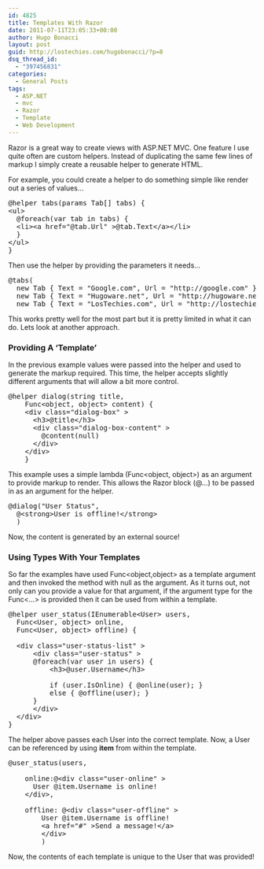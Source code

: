 ```yaml
---
id: 4825
title: Templates With Razor
date: 2011-07-11T23:05:33+00:00
author: Hugo Bonacci
layout: post
guid: http://lostechies.com/hugobonacci/?p=8
dsq_thread_id:
  - "397456831"
categories:
  - General Posts
tags:
  - ASP.NET
  - mvc
  - Razor
  - Template
  - Web Development
---
```

Razor is a great way to create views with ASP.NET MVC. One feature I use quite often are custom helpers. Instead of duplicating the same few lines of markup I simply create a reusable helper to generate HTML.

For example, you could create a helper to do something simple like render out a series of values&#8230;

<pre class="brush: csharp" >@helper tabs(params Tab[] tabs) {
&lt;ul>
  @foreach(var tab in tabs) {
  &lt;li>&lt;a href="@tab.Url" >@tab.Text&lt;/a>&lt;/li>
  }
&lt;/ul>
}</pre>

Then use the helper by providing the parameters it needs&#8230;

<pre class="brush: csharp" >@tabs(
  new Tab { Text = "Google.com", Url = "http://google.com" },
  new Tab { Text = "Hugoware.net", Url = "http://hugoware.net" },
  new Tab { Text = "LosTechies.com", Url = "http://lostechies.com" })</pre>

This works pretty well for the most part but it is pretty limited in what it can do. Lets look at another approach.

### Providing A &#8216;Template&#8217;

In the previous example values were passed into the helper and used to generate the markup required. This time, the helper accepts slightly different arguments that will allow a bit more control.

<pre class="brush: csharp" >@helper dialog(string title, 
    Func&lt;object, object> content) {
    &lt;div class="dialog-box" >
      &lt;h3>@title&lt;/h3>
      &lt;div class="dialog-box-content" >
        @content(null)
      &lt;/div>
    &lt;/div>
    }</pre>

This example uses a simple lambda (Func<object, object>) as an argument to provide markup to render. This allows the Razor block (@<text>&#8230;</text>) to be passed in as an argument for the helper.

<pre class="brush: csharp" >@dialog("User Status", 
  @&lt;strong>User is offline!&lt;/strong>
  )</pre>

Now, the content is generated by an external source!

### Using Types With Your Templates

So far the examples have used Func<object,object> as a template argument and then invoked the method with null as the argument. As it turns out, not only can you provide a value for that argument, if the argument type for the Func<&#8230;> is provided then it can be used from within a template.

<pre class="brush: csharp" >@helper user_status(IEnumerable&lt;User> users, 
  Func&lt;User, object> online, 
  Func&lt;User, object> offline) {
   
  &lt;div class="user-status-list" >
      &lt;div class="user-status" >
      @foreach(var user in users) {
          &lt;h3>@user.Username&lt;/h3>
           
          if (user.IsOnline) { @online(user); } 
          else { @offline(user); }
      }
      &lt;/div>
  &lt;/div>
}</pre>

The helper above passes each User into the correct template. Now, a User can be referenced by using **item** from within the template.

<pre class="brush: csharp" >@user_status(users, 
     
    online:@&lt;div class="user-online" >
      User @item.Username is online!
    &lt;/div>,
     
    offline: @&lt;div class="user-offline" >
        User @item.Username is offline!
        &lt;a href="#" >Send a message!&lt;/a>
        &lt;/div>
        )
</pre>

Now, the contents of each template is unique to the User that was provided!